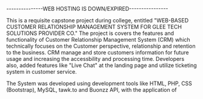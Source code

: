 ---------------WEB HOSTING IS DOWN/EXPIRED----------------

This is a requisite capstone project during college, entitled "WEB-BASED CUSTOMER RELATIONSHIP MANAGEMENT SYSTEM FOR GLEE TECH SOLUTIONS PROVIDER CO."
The project is covers the features and functionality of Customer Relationship Management System (CRM) which technically focuses on the Customer perspective, relationship and retention to the business.
CRM manage and store customers information for future usage and increasing the accessbility and processing time. Developers also, added features like "Live Chat" at the landing page and utilize ticketing system in customer service.


The System was developed using development tools like HTML, PHP, CSS (Bootstrap), MySQL, tawk.to and Buonzz API, with the application of 
